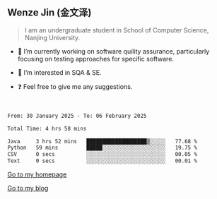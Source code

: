 ## Wenze Jin (金文泽)

> I am an undergraduate student in School of Computer Science, Nanjing University.

- 🔭 I’m currently working on software quility assurance, particularly focusing on testing approaches for specific software.
  
- 🌱 I’m interested in SQA & SE.
  
- ❓ Feel free to give me any suggestions.  

<br>  

<!--START_SECTION:waka-->

```txt
From: 30 January 2025 - To: 06 February 2025

Total Time: 4 hrs 58 mins

Java     3 hrs 52 mins   ███████████████████▒░░░░░   77.68 %
Python   59 mins         █████░░░░░░░░░░░░░░░░░░░░   19.75 %
CSV      0 secs          ░░░░░░░░░░░░░░░░░░░░░░░░░   00.05 %
Text     0 secs          ░░░░░░░░░░░░░░░░░░░░░░░░░   00.01 %
```

<!--END_SECTION:waka-->

[Go to my homepage](https://wenzejin.github.io)

[Go to my blog](https://wenzejin.notion.site/Wenze-Jin-s-Blog-1635e9fa7b6d80b3adcedfacc74aa717?pvs=4)
